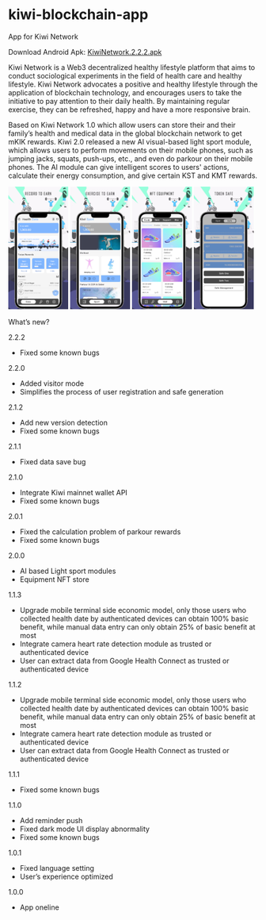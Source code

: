 # kiwi-blockchain-app
App for Kiwi Network

Download Android Apk: [KiwiNetwork.2.2.2.apk](https://github.com/Kiwihealthcare-Network/kiwi-blockchain-app/releases/download/v2.2.0/KiwiNetwork.2.2.2.apk)

Kiwi Network is a Web3 decentralized healthy lifestyle platform that aims to conduct sociological experiments in the field of health care and healthy lifestyle. Kiwi Network advocates a positive and healthy lifestyle through the application of blockchain technology, and encourages users to take the initiative to pay attention to their daily health. By maintaining regular exercise, they can be refreshed, happy and have a more responsive brain. 

Based on Kiwi Network 1.0 which allow users can store their and their family’s health and medical data in the global blockchain network to get mKIK rewards. Kiwi 2.0 released a new AI visual-based light sport module, which allows users to perform movements on their mobile phones, such as jumping jacks, squats, push-ups, etc., and even do parkour on their mobile phones. The AI module can give intelligent scores to users' actions, calculate their energy consumption, and give certain KST and KMT rewards.

<img src="./img/05.jpg" width="24%"> <img src="./img/06.jpg" width="24%"> <img src="./img/08.jpg" width="24%"> <img src="./img/09.jpg" width="24%">


What’s new?

2.2.2
-  Fixed some known bugs

2.2.0
-  Added visitor mode
-  Simplifies the process of user registration and safe generation

2.1.2
-  Add new version detection
-  Fixed some known bugs

2.1.1
- Fixed data save bug

2.1.0
- Integrate Kiwi mainnet wallet API
- Fixed some known bugs

2.0.1
- Fixed the calculation problem of parkour rewards
- Fixed some known bugs

2.0.0
- AI based Light sport modules
- Equipment NFT store

1.1.3
- Upgrade mobile terminal side economic model, only those users who collected health date by authenticated devices can obtain 100% basic benefit, while manual data entry can only obtain 25% of basic benefit at most
- Integrate camera heart rate detection module as trusted or authenticated device
- User can extract data from Google Health Connect as trusted or authenticated device

1.1.2
- Upgrade mobile terminal side economic model, only those users who collected health date by authenticated devices can obtain 100% basic benefit, while manual data entry can only obtain 25% of basic benefit at most
- Integrate camera heart rate detection module as trusted or authenticated device
- User can extract data from Google Health Connect as trusted or authenticated device

1.1.1
- Fixed some known bugs

1.1.0
- Add reminder push
- Fixed dark mode UI display abnormality
- Fixed some known bugs

1.0.1
- Fixed language setting
- User’s experience optimized

1.0.0
- App oneline







